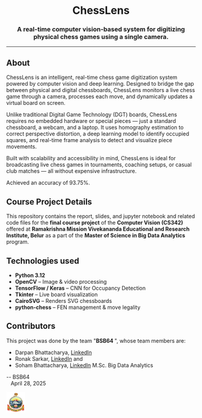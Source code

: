 <h1 align="center">ChessLens</h1>
<h3 align="center">A real-time computer vision-based system for digitizing physical chess games using a single camera.</h3>

___

## About
ChessLens is an intelligent, real-time chess game digitization system powered by computer vision and deep learning. Designed to bridge the gap between physical and digital chessboards, 
ChessLens monitors a live chess game through a camera, processes each move, and dynamically updates a virtual board on screen.

Unlike traditional Digital Game Technology (DGT) boards, ChessLens requires no embedded hardware or special pieces — just a standard chessboard, a webcam, and a laptop. It uses homography 
estimation to correct perspective distortion, a deep learning model to identify occupied squares, and real-time frame analysis to detect and visualize piece movements.

Built with scalability and accessibility in mind, ChessLens is ideal for broadcasting live chess games in tournaments, coaching setups, or casual club matches — all without expensive 
infrastructure.

Achieved an accuracy of 93.75%.

## Course Project Details
This repository contains the report, slides, and jupyter notebook and related code files for the <b>final course project</b> of the <b>Computer Vision (CS342)</b> offered at 
<b>Ramakrishna Mission Vivekananda Educational and Research Institute, Belur</b> as a part of the <b>Master of Science in Big Data Analytics</b> program. <br>

## Technologies used
- **Python 3.12**
- **OpenCV** – Image & video processing
- **TensorFlow / Keras** – CNN for Occupancy Detection
- **Tkinter** – Live board visualization
- **CairoSVG** – Renders SVG chessboards
- **python-chess** – FEN management & move legality

## Contributors
This project was done by the team "<b>BSB64 </b>", whose team members are: <br>
* Darpan Bhattacharya, [LinkedIn](https://www.linkedin.com/in/darpan-bhattacharya/)
* Ronak Sarkar, [LinkedIn](https://www.linkedin.com/in/r-sarkar-122a6130b/) and
* Soham Bhattacharya, [LinkedIn](https://www.linkedin.com/in/bhattacharyasoham026/)
  M.Sc. Big Data Analytics


-- BSB64<br>
    &nbsp;&nbsp;&nbsp;April 28, 2025
<br>

<p>
  <img src="./utils/logo.png" alt="ChessLens Logo" width="50"/>
</p>
